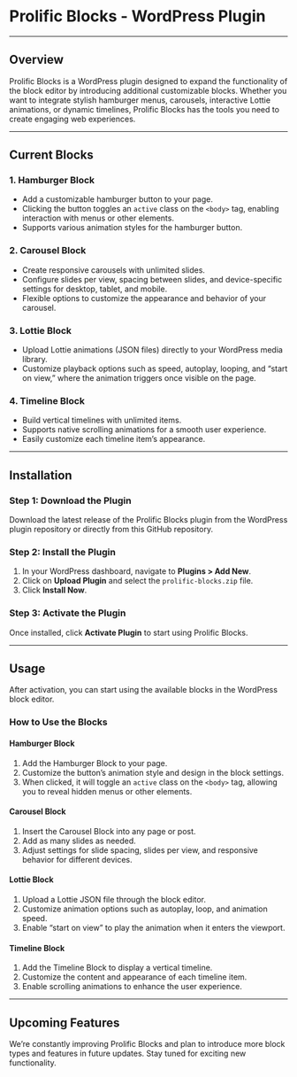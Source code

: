 # Prolific Blocks - WordPress Plugin

---

## Overview

Prolific Blocks is a WordPress plugin designed to expand the functionality of the block editor by introducing additional customizable blocks. Whether you want to integrate stylish hamburger menus, carousels, interactive Lottie animations, or dynamic timelines, Prolific Blocks has the tools you need to create engaging web experiences.

---

## Current Blocks

### 1. Hamburger Block

- Add a customizable hamburger button to your page.
- Clicking the button toggles an `active` class on the `<body>` tag, enabling interaction with menus or other elements.
- Supports various animation styles for the hamburger button.

### 2. Carousel Block

- Create responsive carousels with unlimited slides.
- Configure slides per view, spacing between slides, and device-specific settings for desktop, tablet, and mobile.
- Flexible options to customize the appearance and behavior of your carousel.

### 3. Lottie Block

- Upload Lottie animations (JSON files) directly to your WordPress media library.
- Customize playback options such as speed, autoplay, looping, and “start on view,” where the animation triggers once visible on the page.

### 4. Timeline Block

- Build vertical timelines with unlimited items.
- Supports native scrolling animations for a smooth user experience.
- Easily customize each timeline item’s appearance.

---

## Installation

### Step 1: Download the Plugin

Download the latest release of the Prolific Blocks plugin from the WordPress plugin repository or directly from this GitHub repository.

### Step 2: Install the Plugin

1. In your WordPress dashboard, navigate to **Plugins > Add New**.
2. Click on **Upload Plugin** and select the `prolific-blocks.zip` file.
3. Click **Install Now**.

### Step 3: Activate the Plugin

Once installed, click **Activate Plugin** to start using Prolific Blocks.

---

## Usage

After activation, you can start using the available blocks in the WordPress block editor.

### How to Use the Blocks

#### Hamburger Block

1. Add the Hamburger Block to your page.
2. Customize the button’s animation style and design in the block settings.
3. When clicked, it will toggle an `active` class on the `<body>` tag, allowing you to reveal hidden menus or other elements.

#### Carousel Block

1. Insert the Carousel Block into any page or post.
2. Add as many slides as needed.
3. Adjust settings for slide spacing, slides per view, and responsive behavior for different devices.

#### Lottie Block

1. Upload a Lottie JSON file through the block editor.
2. Customize animation options such as autoplay, loop, and animation speed.
3. Enable “start on view” to play the animation when it enters the viewport.

#### Timeline Block

1. Add the Timeline Block to display a vertical timeline.
2. Customize the content and appearance of each timeline item.
3. Enable scrolling animations to enhance the user experience.

---

## Upcoming Features

We’re constantly improving Prolific Blocks and plan to introduce more block types and features in future updates. Stay tuned for exciting new functionality.

